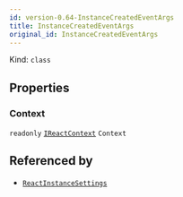 ```yaml
---
id: version-0.64-InstanceCreatedEventArgs
title: InstanceCreatedEventArgs
original_id: InstanceCreatedEventArgs
---
```


Kind: `class`



## Properties
### Context
`readonly`  [`IReactContext`](IReactContext) `Context`






## Referenced by
- [`ReactInstanceSettings`](ReactInstanceSettings)
